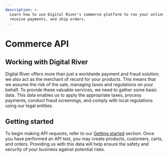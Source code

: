 ```yaml
---
description: >-
  Learn how to use Digital River's commerce platform to run your online store,
  receive payments, and ship orders.
---
```


# Commerce API

## Working with Digital River

Digital River offers more than just a worldwide payment and fraud solution; we also act as the merchant of record for your products. This means that we assume the risk of the sale, managing taxes and regulations on your behalf. To provide these valuable services, we need to gather some basic data. This data enables us to apply the appropriate taxes, process payments, conduct fraud screenings, and comply with local regulations using our legal entities.

## Getting started

To begin making API requests, refer to our [Getting started](master/getting-started/) section. Once you have performed an API test, you may create products, customers, carts, and orders. Providing us with this data will help ensure the safety and security of your business against potential risks.
